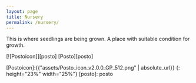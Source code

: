 ```yaml
---
layout: page
title: Nursery
permalink: /nursery/
---
```


This is where seedlings are being grown. A place with suitable condition for growth.

[![Postoicon]][posto]
[Posto][posto]

[Postoicon]:{{"assets/Posto_icon_v2.0.0_GP_512.png" | absolute_url}}
{: height="23%" width="25%"}
[posto]: posto
